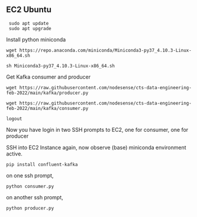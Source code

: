## EC2 Ubuntu 

```
 sudo apt update
 sudo apt upgrade
```

Install python miniconda

```
wget https://repo.anaconda.com/miniconda/Miniconda3-py37_4.10.3-Linux-x86_64.sh

sh Miniconda3-py37_4.10.3-Linux-x86_64.sh
```

Get Kafka consumer and producer

```
wget https://raw.githubusercontent.com/nodesense/cts-data-engineering-feb-2022/main/kafka/producer.py

wget https://raw.githubusercontent.com/nodesense/cts-data-engineering-feb-2022/main/kafka/consumer.py
```

```
logout
```

Now you have login in two SSH prompts to EC2, one for consumer, one for producer

SSH into EC2 Instance again, now observe (base) miniconda environment active.

```
pip install confluent-kafka
```

on one ssh prompt,

```
python consumer.py
```

on another ssh prompt,

```
python producer.py
```


